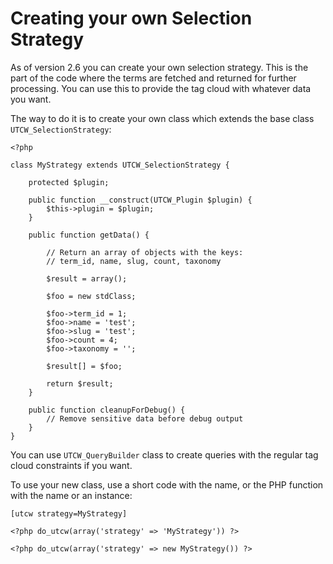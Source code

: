 # Creating your own Selection Strategy

As of version 2.6 you can create your own selection strategy. This is the part of the code where
the terms are fetched and returned for further processing. You can use this to provide the tag
cloud with whatever data you want.

The way to do it is to create your own class which extends the base class `UTCW_SelectionStrategy`:

````
<?php

class MyStrategy extends UTCW_SelectionStrategy {

    protected $plugin;

    public function __construct(UTCW_Plugin $plugin) {
        $this->plugin = $plugin;
    }

    public function getData() {

        // Return an array of objects with the keys:
        // term_id, name, slug, count, taxonomy

        $result = array();

        $foo = new stdClass;

        $foo->term_id = 1;
        $foo->name = 'test';
        $foo->slug = 'test';
        $foo->count = 4;
        $foo->taxonomy = '';

        $result[] = $foo;

        return $result;
    }

    public function cleanupForDebug() {
        // Remove sensitive data before debug output
    }
}
````

You can use `UTCW_QueryBuilder` class to create queries with the regular tag cloud constraints if you want.

To use your new class, use a short code with the name, or the PHP function with the name or an instance:

`[utcw strategy=MyStrategy]`

`<?php do_utcw(array('strategy' => 'MyStrategy')) ?>`

`<?php do_utcw(array('strategy' => new MyStrategy()) ?>`